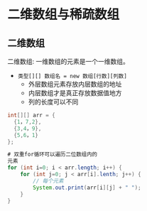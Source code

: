 # 二维数组与稀疏数组




## 二维数组
二维数组: 一维数组的元素是一个一维数组。
- `类型[][] 数组名 = new 数组[行数][列数]`
  - 外层数组元素存放内层数组的地址
  - 内层数组才是真正存放数据值地方
  - 列的长度可以不同

```java
int[][] arr = {
  {1，7,2},
  {3,4，9},
  {5,6，1}
};

# 双重for循环可以遍历二位数组内的
元素
for (int i=0; i < arr.length; i++) {
    for (int j=0; j < arr[i].lenth; j++) {
        // 每个元素
        System.out.print(arr[i][j] + " ");
    }
}
```

